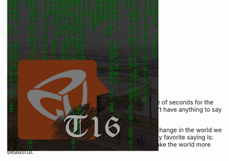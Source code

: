 <h1>Github - Sprint 0</h1> <br/>
<div style="position:absolute;top:0;bottom:0;margin:auto;">
	<img align="right" src="logoV9.png" />
</div>
<h2>TODO Add descriptions</h2>

Hesham Morgan : "I have once wasted about a couple of seconds for the person who is reading this useless sentence as I didn't have anything to say about myself :)"

Omar Shaker : "I love coding. I really want to make a change in the world we live in, and become a motivation for a lot of people. My favorite saying is: Smile More, I think because of your smile, you can make the world more beautiful."

